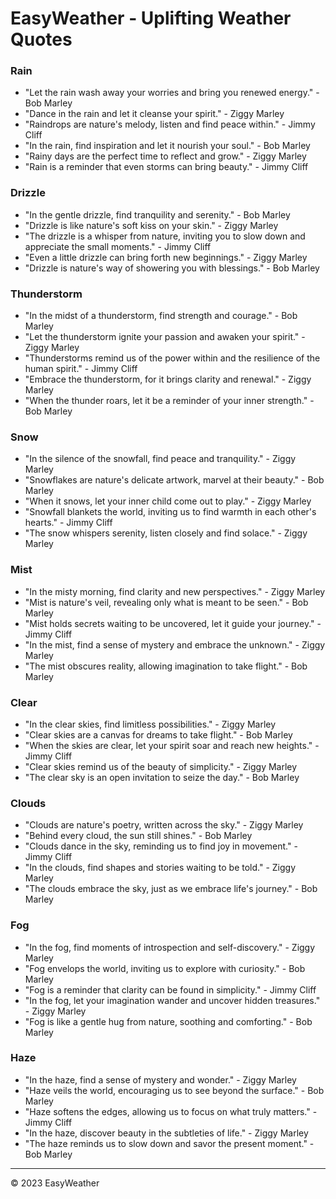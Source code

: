 # EasyWeather - Uplifting Weather Quotes

### Rain
- "Let the rain wash away your worries and bring you renewed energy." - Bob Marley
- "Dance in the rain and let it cleanse your spirit." - Ziggy Marley
- "Raindrops are nature's melody, listen and find peace within." - Jimmy Cliff
- "In the rain, find inspiration and let it nourish your soul." - Bob Marley
- "Rainy days are the perfect time to reflect and grow." - Ziggy Marley
- "Rain is a reminder that even storms can bring beauty." - Jimmy Cliff

### Drizzle
- "In the gentle drizzle, find tranquility and serenity." - Bob Marley
- "Drizzle is like nature's soft kiss on your skin." - Ziggy Marley
- "The drizzle is a whisper from nature, inviting you to slow down and appreciate the small moments." - Jimmy Cliff
- "Even a little drizzle can bring forth new beginnings." - Ziggy Marley
- "Drizzle is nature's way of showering you with blessings." - Bob Marley

### Thunderstorm
- "In the midst of a thunderstorm, find strength and courage." - Bob Marley
- "Let the thunderstorm ignite your passion and awaken your spirit." - Ziggy Marley
- "Thunderstorms remind us of the power within and the resilience of the human spirit." - Jimmy Cliff
- "Embrace the thunderstorm, for it brings clarity and renewal." - Ziggy Marley
- "When the thunder roars, let it be a reminder of your inner strength." - Bob Marley

### Snow
- "In the silence of the snowfall, find peace and tranquility." - Ziggy Marley
- "Snowflakes are nature's delicate artwork, marvel at their beauty." - Bob Marley
- "When it snows, let your inner child come out to play." - Ziggy Marley
- "Snowfall blankets the world, inviting us to find warmth in each other's hearts." - Jimmy Cliff
- "The snow whispers serenity, listen closely and find solace." - Ziggy Marley

### Mist
- "In the misty morning, find clarity and new perspectives." - Ziggy Marley
- "Mist is nature's veil, revealing only what is meant to be seen." - Bob Marley
- "Mist holds secrets waiting to be uncovered, let it guide your journey." - Jimmy Cliff
- "In the mist, find a sense of mystery and embrace the unknown." - Ziggy Marley
- "The mist obscures reality, allowing imagination to take flight." - Bob Marley

### Clear
- "In the clear skies, find limitless possibilities." - Ziggy Marley
- "Clear skies are a canvas for dreams to take flight." - Bob Marley
- "When the skies are clear, let your spirit soar and reach new heights." - Jimmy Cliff
- "Clear skies remind us of the beauty of simplicity." - Ziggy Marley
- "The clear sky is an open invitation to seize the day." - Bob Marley

### Clouds
- "Clouds are nature's poetry, written across the sky." - Ziggy Marley
- "Behind every cloud, the sun still shines." - Bob Marley
- "Clouds dance in the sky, reminding us to find joy in movement." - Jimmy Cliff
- "In the clouds, find shapes and stories waiting to be told." - Ziggy Marley
- "The clouds embrace the sky, just as we embrace life's journey." - Bob Marley

### Fog
- "In the fog, find moments of introspection and self-discovery." - Ziggy Marley
- "Fog envelops the world, inviting us to explore with curiosity." - Bob Marley
- "Fog is a reminder that clarity can be found in simplicity." - Jimmy Cliff
- "In the fog, let your imagination wander and uncover hidden treasures." - Ziggy Marley
- "Fog is like a gentle hug from nature, soothing and comforting." - Bob Marley

### Haze
- "In the haze, find a sense of mystery and wonder." - Ziggy Marley
- "Haze veils the world, encouraging us to see beyond the surface." - Bob Marley
- "Haze softens the edges, allowing us to focus on what truly matters." - Jimmy Cliff
- "In the haze, discover beauty in the subtleties of life." - Ziggy Marley
- "The haze reminds us to slow down and savor the present moment." - Bob Marley

---

© 2023 EasyWeather
